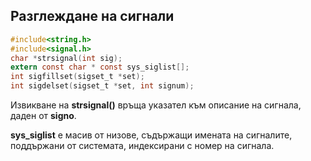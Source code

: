 ## Разглеждане на сигнали

```c
#include<string.h>
#include<signal.h>
char *strsignal(int sig);
extern const char * const sys_siglist[];
int sigfillset(sigset_t *set);
int sigdelset(sigset_t *set, int signum);
```

Извикване на **strsignal()** връща указател към описание на сигнала, даден от **signo**.

**sys_siglist** е масив от низове, съдържащи имената на сигналите, поддържани от системата, индексирани с номер на сигнала. 